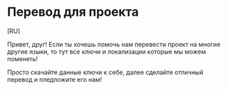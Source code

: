# Перевод для проекта
[RU]

Привет, друг! Если ты хочешь помочь нам перевести проект на многие другие языки, то тут все ключи и локализации которые мы можем поменять!

Просто скачайте данные ключи к себе, далее сделайте отличный перевод и пледложите его нам!

